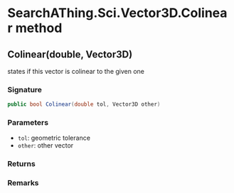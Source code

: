 # SearchAThing.Sci.Vector3D.Colinear method
## Colinear(double, Vector3D)
states if this vector is colinear to the given one

### Signature
```csharp
public bool Colinear(double tol, Vector3D other)
```
### Parameters
- `tol`: geometric tolerance
- `other`: other vector

### Returns

### Remarks

